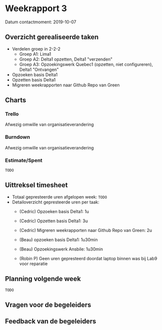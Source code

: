 # Weekrapport 3

Datum contactmoment: 2019-10-07

## Overzicht gerealiseerde taken

- Verdelen groep in 2-2-2
  - Groep A1: Lima1
  - Groep A2: Delta1 opzetten, Delta1 "verzenden"
  - Groep A3: Opzoekingswerk Quebec1 (opzetten, niet configureren), Delta1 "Ontvangen"
- Opzoeken basis Delta1
- Opzetten basis Delta1
- Migreren weekrapporten naar Github Repo van Green

## Charts

### Trello

Afwezig omwille van organisatieverandering

### Burndown

Afwezig omwille van organisatieverandering

### Estimate/Spent

`TODO`

## Uittreksel timesheet

- Totaal gepresteerde uren afgelopen week: `TODO`
- Detailoverzicht gepresteerde uren per taak: 
  - (Cedric) Opzoeken basis Delta1: 1u
  - (Cedric) Opzetten basis Delta1: 3u
  - (Cedric) Migreren weekrapporten naar Github Repo van Green: 2u

  - (Beau) opzoeken basis Delta1: 1u30min
  - (Beau) Opzoekingswerk Ansbile: 1u30min

  - (Robin P) Geen uren gepresteerd doordat laptop binnen was bij Lab9 voor reparatie

## Planning volgende week

`TODO`

## Vragen voor de begeleiders



## Feedback van de begeleiders

